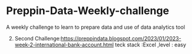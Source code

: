 # Preppin-Data-Weekly-challenge
A weekly challenge to learn to prepare data and use of data analytics tool

2. Second Challenge:https://preppindata.blogspot.com/2023/01/2023-week-2-international-bank-account.html
     teck stack :Excel ,level : easy
